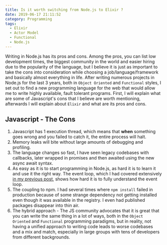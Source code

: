 ```yaml
---
title: Is it worth switching from Node.js to Elixir ?
date: 2019-06-17 21:11:52
category: Programming
tags: 
  - Elixir
  - Actor Model
  - Functional
  - Node.js
---
```

Writing in Node.js has its pros and cons. Among the pros, you can list low development times, the biggest community in the world and easier hiring due to the popularity of the language, but I believe it is just as important to take the cons into consideration while choosing a job/language/framework and basically almost everything in life.
After writing numerous projects in Node.js for the last 3 years, both in `Object Oriented` and `Functional` styles, I set out to find a new programming language for the web that would allow me to write highly available, fault tolerant programs.
First, I will explain what are some of Javascript's cons that I believe are worth mentioning, afterwards I will explain about `Elixir` and what are its pros and cons.

## Javascript - The Cons 
  1. Javascript has 1 execution thread, which means that **when** something goes wrong and you failed to catch it, the entire process will halt.
  2. Memory leaks will bite without large amounts of debugging and profiling.
  3. The language changes so fast, I have seen legacy codebases with callbacks, later wrapped in promises and then awaited using the new async await syntax.
  4. As easy as it is to start programming in Node.js, as hard it is to learn it and use it the right way. The event loop, which I had covered extensively [in my previous post](/2019/06/09/Node-JS-Event-Loop-0/), shows how hard it is to fully understand the event loop.
  5. The coupling to npm. I had several times where `npm install` failed in production because of some strange dependency not getting installed even though it was available in the registry. I even had published packages disappear into thin air.
  6. The hybrid approach - The JS community advocates that it is great that you can write the same thing in a lot of ways, both in the `Object Oriented` and `Functional` programming paradigms, but in reality, not having a unified approach to writing code leads to worse codebases and a mix and match, especially in large groups with tens of developers from different backgrounds.
